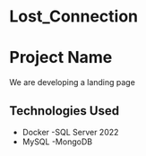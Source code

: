 # Lost_Connection
 
# Project Name
We are developing a landing page

## Technologies Used
- Docker
-SQL Server 2022
- MySQL
-MongoDB
